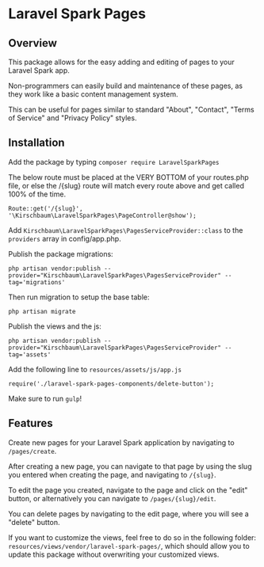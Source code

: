 # Laravel Spark Pages

## Overview

This package allows for the easy adding and editing of pages to your Laravel Spark app.

Non-programmers can easily build and maintenance of these pages, as they work like a basic content management system.

This can be useful for pages similar to standard "About", "Contact", "Terms of Service" and "Privacy Policy" styles.

## Installation

Add the package by typing `composer require LaravelSparkPages`

The below route must be placed at the VERY BOTTOM of your routes.php file,
or else the /{slug} route will match every route above and get called 100% of the time.

~~~
Route::get('/{slug}', '\Kirschbaum\LaravelSparkPages\PageController@show');
~~~

Add `Kirschbaum\LaravelSparkPages\PagesServiceProvider::class` to the `providers` array in config/app.php.

Publish the package migrations:

~~~
php artisan vendor:publish --provider="Kirschbaum\LaravelSparkPages\PagesServiceProvider" --tag='migrations'
~~~

Then run migration to setup the base table:

~~~
php artisan migrate
~~~

Publish the views and the js:

~~~
php artisan vendor:publish --provider="Kirschbaum\LaravelSparkPages\PagesServiceProvider" --tag='assets'
~~~

Add the following line to `resources/assets/js/app.js`

~~~
require('./laravel-spark-pages-components/delete-button');
~~~

Make sure to run `gulp`!

## Features

Create new pages for your Laravel Spark application by navigating to `/pages/create`.

After creating a new page, you can navigate to that page by using the slug you entered when creating the page,
and navigating to `/{slug}`.

To edit the page you created, navigate to the page and click on the "edit" button, or alternatively you can
navigate to `/pages/{slug}/edit`.

You can delete pages by navigating to the edit page, where you will see a "delete" button.

If you want to customize the views, feel free to do so in the following folder:  `resources/views/vendor/laravel-spark-pages/`,
 which should allow you to update this package without overwriting your customized views.
